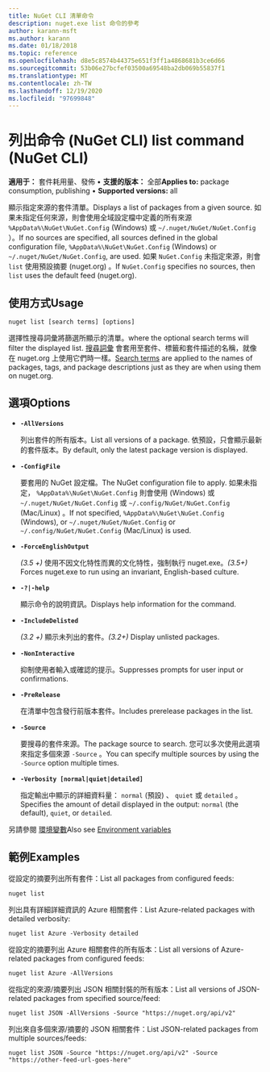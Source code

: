 ```yaml
---
title: NuGet CLI 清單命令
description: nuget.exe list 命令的參考
author: karann-msft
ms.author: karann
ms.date: 01/18/2018
ms.topic: reference
ms.openlocfilehash: d8e5c8574b44375e651f3ff1a4868681b3ce6d66
ms.sourcegitcommit: 53b06e27bcfef03500a69548ba2db069b55837f1
ms.translationtype: MT
ms.contentlocale: zh-TW
ms.lasthandoff: 12/19/2020
ms.locfileid: "97699848"
---
```

# <a name="list-command-nuget-cli"></a><span data-ttu-id="3d156-103">列出命令 (NuGet CLI) </span><span class="sxs-lookup"><span data-stu-id="3d156-103">list command (NuGet CLI)</span></span>

<span data-ttu-id="3d156-104">**適用于：** 套件耗用量、發佈 &bullet; **支援的版本：** 全部</span><span class="sxs-lookup"><span data-stu-id="3d156-104">**Applies to:** package consumption, publishing &bullet; **Supported versions:** all</span></span>

<span data-ttu-id="3d156-105">顯示指定來源的套件清單。</span><span class="sxs-lookup"><span data-stu-id="3d156-105">Displays a list of packages from a given source.</span></span> <span data-ttu-id="3d156-106">如果未指定任何來源，則會使用全域設定檔中定義的所有來源 `%AppData%\NuGet\NuGet.Config` (Windows) 或 `~/.nuget/NuGet/NuGet.Config` ）。</span><span class="sxs-lookup"><span data-stu-id="3d156-106">If no sources are specified, all sources defined in the global configuration file, `%AppData%\NuGet\NuGet.Config` (Windows) or `~/.nuget/NuGet/NuGet.Config`, are used.</span></span> <span data-ttu-id="3d156-107">如果 `NuGet.Config` 未指定來源，則會 `list` 使用預設摘要 (nuget.org) 。</span><span class="sxs-lookup"><span data-stu-id="3d156-107">If `NuGet.Config` specifies no sources, then `list` uses the default feed (nuget.org).</span></span>

## <a name="usage"></a><span data-ttu-id="3d156-108">使用方式</span><span class="sxs-lookup"><span data-stu-id="3d156-108">Usage</span></span>

```cli
nuget list [search terms] [options]
```

<span data-ttu-id="3d156-109">選擇性搜尋詞彙將篩選所顯示的清單。</span><span class="sxs-lookup"><span data-stu-id="3d156-109">where the optional search terms will filter the displayed list.</span></span> <span data-ttu-id="3d156-110">[搜尋詞彙](../../consume-packages/finding-and-choosing-packages.md#search-syntax) 會套用至套件、標籤和套件描述的名稱，就像在 nuget.org 上使用它們時一樣。</span><span class="sxs-lookup"><span data-stu-id="3d156-110">[Search terms](../../consume-packages/finding-and-choosing-packages.md#search-syntax) are applied to the names of packages, tags, and package descriptions just as they are when using them on nuget.org.</span></span> 

## <a name="options"></a><span data-ttu-id="3d156-111">選項</span><span class="sxs-lookup"><span data-stu-id="3d156-111">Options</span></span>

- **`-AllVersions`**

  <span data-ttu-id="3d156-112">列出套件的所有版本。</span><span class="sxs-lookup"><span data-stu-id="3d156-112">List all versions of a package.</span></span> <span data-ttu-id="3d156-113">依預設，只會顯示最新的套件版本。</span><span class="sxs-lookup"><span data-stu-id="3d156-113">By default, only the latest package version is displayed.</span></span>

- **`-ConfigFile`**

  <span data-ttu-id="3d156-114">要套用的 NuGet 設定檔。</span><span class="sxs-lookup"><span data-stu-id="3d156-114">The NuGet configuration file to apply.</span></span> <span data-ttu-id="3d156-115">如果未指定， `%AppData%\NuGet\NuGet.Config` 則會使用 (Windows) 或 `~/.nuget/NuGet/NuGet.Config` 或 `~/.config/NuGet/NuGet.Config` (Mac/Linux) 。</span><span class="sxs-lookup"><span data-stu-id="3d156-115">If not specified, `%AppData%\NuGet\NuGet.Config` (Windows), or `~/.nuget/NuGet/NuGet.Config` or `~/.config/NuGet/NuGet.Config` (Mac/Linux) is used.</span></span>

- **`-ForceEnglishOutput`**

  <span data-ttu-id="3d156-116">*(3.5 +)* 使用不因文化特性而異的文化特性，強制執行 nuget.exe。</span><span class="sxs-lookup"><span data-stu-id="3d156-116">*(3.5+)* Forces nuget.exe to run using an invariant, English-based culture.</span></span>

- **`-?|-help`**

  <span data-ttu-id="3d156-117">顯示命令的說明資訊。</span><span class="sxs-lookup"><span data-stu-id="3d156-117">Displays help information for the command.</span></span>

- **`-IncludeDelisted`**

  <span data-ttu-id="3d156-118">*(3.2 +)* 顯示未列出的套件。</span><span class="sxs-lookup"><span data-stu-id="3d156-118">*(3.2+)* Display unlisted packages.</span></span>

- **`-NonInteractive`**

  <span data-ttu-id="3d156-119">抑制使用者輸入或確認的提示。</span><span class="sxs-lookup"><span data-stu-id="3d156-119">Suppresses prompts for user input or confirmations.</span></span>

- **`-PreRelease`**

  <span data-ttu-id="3d156-120">在清單中包含發行前版本套件。</span><span class="sxs-lookup"><span data-stu-id="3d156-120">Includes prerelease packages in the list.</span></span>

- **`-Source`**

  <span data-ttu-id="3d156-121">要搜尋的套件來源。</span><span class="sxs-lookup"><span data-stu-id="3d156-121">The package source to search.</span></span> <span data-ttu-id="3d156-122">您可以多次使用此選項來指定多個來源 `-Source` 。</span><span class="sxs-lookup"><span data-stu-id="3d156-122">You can specify multiple sources by using the `-Source` option multiple times.</span></span>

- **`-Verbosity [normal|quiet|detailed]`**

  <span data-ttu-id="3d156-123">指定輸出中顯示的詳細資料量： `normal` (預設) 、 `quiet` 或 `detailed` 。</span><span class="sxs-lookup"><span data-stu-id="3d156-123">Specifies the amount of detail displayed in the output: `normal` (the default), `quiet`, or `detailed`.</span></span>

<span data-ttu-id="3d156-124">另請參閱 [環境變數](cli-ref-environment-variables.md)</span><span class="sxs-lookup"><span data-stu-id="3d156-124">Also see [Environment variables](cli-ref-environment-variables.md)</span></span>

## <a name="examples"></a><span data-ttu-id="3d156-125">範例</span><span class="sxs-lookup"><span data-stu-id="3d156-125">Examples</span></span>

<span data-ttu-id="3d156-126">從設定的摘要列出所有套件：</span><span class="sxs-lookup"><span data-stu-id="3d156-126">List all packages from configured feeds:</span></span>
```
nuget list
```
<span data-ttu-id="3d156-127">列出具有詳細詳細資訊的 Azure 相關套件：</span><span class="sxs-lookup"><span data-stu-id="3d156-127">List Azure-related packages with detailed verbosity:</span></span>
```
nuget list Azure -Verbosity detailed
```
<span data-ttu-id="3d156-128">從設定的摘要列出 Azure 相關套件的所有版本：</span><span class="sxs-lookup"><span data-stu-id="3d156-128">List all versions of Azure-related packages from configured feeds:</span></span>
```
nuget list Azure -AllVersions
```
<span data-ttu-id="3d156-129">從指定的來源/摘要列出 JSON 相關封裝的所有版本：</span><span class="sxs-lookup"><span data-stu-id="3d156-129">List all versions of JSON-related packages from specified source/feed:</span></span>
```
nuget list JSON -AllVersions -Source "https://nuget.org/api/v2"
```
<span data-ttu-id="3d156-130">列出來自多個來源/摘要的 JSON 相關套件：</span><span class="sxs-lookup"><span data-stu-id="3d156-130">List JSON-related packages from multiple sources/feeds:</span></span>
```
nuget list JSON -Source "https://nuget.org/api/v2" -Source "https://other-feed-url-goes-here"
```
